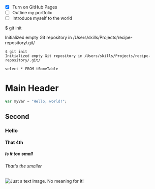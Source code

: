 - [x] Turn on GitHub Pages
- [ ] Outline my portfolio
- [ ] Introduce myself to the world

$ git init

Initialized empty Git repository in /Users/skills/Projects/recipe-repository/.git/

```
$ git init
Initialized empty Git repository in /Users/skills/Projects/recipe-repository/.git/
```

```
select * FROM tSomeTable
```

# Main Header

``` javascript
var myVar = "Hello, world!";
```

## Second

### Hello

#### That 4th

##### Is it too small

###### That's the smaller
![Just a text image. No meaning for it!](https://github.com/user-attachments/assets/add3a38d-5c4f-4961-b3df-c60edf349a28)
